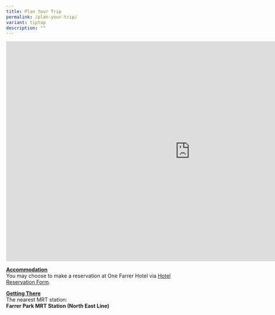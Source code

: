 ```yaml
---
title: Plan Your Trip
permalink: /plan-your-trip/
variant: tiptap
description: ""
---
```

<div class="iframe-wrapper">
<iframe style="border:0;" height="600" width="1000" allowfullscreen="true" frameborder="0" src="https://www.google.com/maps/embed?pb=!1m18!1m12!1m3!1d3988.771462447102!2d103.85179827660612!3d1.3125456986750113!2m3!1f0!2f0!3f0!3m2!1i1024!2i768!4f13.1!3m3!1m2!1s0x31da19c677cf7f6f%3A0xc21ef0b48ffd7759!2sOne%20Farrer%20Hotel!5e0!3m2!1sen!2ssg!4v1722127970505!5m2!1sen!2ssg"></iframe>
</div>
<p><strong><u>Accommodation</u></strong>
<br>You may choose to make a reservation at One Farrer Hotel via <a href="" rel="noopener noreferrer nofollow" target="_blank">Hotel Reservation Form</a>.</p>
<p><strong><u>Getting There</u></strong>
<br>The nearest MRT station:
<br><strong>Farrer Park MRT Station (North East Line)</strong>
<br>
</p>
<p></p>